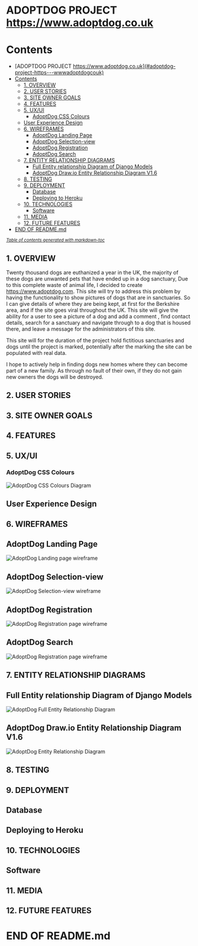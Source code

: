   # ADOPTDOG PROJECT https://www.adoptdog.co.uk
  
  # Contents 
  
  - [ADOPTDOG PROJECT https://www.adoptdog.co.uk](#adoptdog-project-https---wwwadoptdogcouk)
- [Contents](#contents)
  * [1. OVERVIEW](#1-overview)
  * [2. USER STORIES](#2-user-stories)
  * [3. SITE OWNER GOALS](#3-site-owner-goals)
  * [4. FEATURES](#4-features)
  * [5. UX/UI](#5-ux-ui)
    + [AdoptDog CSS Colours](#adoptdog-css-colours)
  * [User Experience Design](#user-experience-design)
  * [6. WIREFRAMES](#6-wireframes)
    * [AdoptDog Landing Page](#adoptdog-landing-page)
    * [AdoptDog Selection-view](#adoptdog-selection-view)
    * [AdoptDog Registration](#adoptdog-registration)
    * [AdoptDog Search](#adoptdog-search)
  * [7. ENTITY RELATIONSHIP DIAGRAMS](#7-entity-relationship-diagrams)
    * [Full Entity relationship Diagram of Django Models](#full-entity-relationship-diagram-of-django-models)
    * [AdoptDog Draw.io Entity Relationship Diagram V1.6](#adoptdog-drawio-entity-relationship-diagram-v16)
  * [8. TESTING](#8-testing)
  * [9. DEPLOYMENT](#9-deployment)
    * [Database](#database)
    * [Deploying to Heroku](#deploying-to-heroku)
  * [10. TECHNOLOGIES](#10-technologies)
    * [Software](#software)
  * [11. MEDIA](#11-media)
  * [12. FUTURE FEATURES](#12-future-features)
- [END OF README.md](#end-of-readmemd)

<small><i><a href='http://ecotrust-canada.github.io/markdown-toc/'>Table of contents generated with markdown-toc</a></i></small>


## 1. OVERVIEW

Twenty thousand dogs are euthanized a year in the UK,  the majority of these dogs are unwanted pets that have ended up in a dog sanctuary,  Due to this complete waste of animal life, I decided to create https://www.adoptdog.com.  This site will try to address this problem by having the functionality to show pictures of dogs that are in sanctuaries.  So I can give details of where they are being kept,  at first for the Berkshire area, and if the site goes viral throughout the UK.  This site will give the ability for a user to see a picture of a dog and add a comment , find contact details, search for a sanctuary and navigate through to a dog that is housed there, and leave a message for the administrators of this site.

This site will for the duration of the project hold fictitious sanctuaries and dogs until the project is marked,  potentially after the marking the site can be populated with real data.

I hope to actively help in finding dogs new homes where they can become part of a new family.  As through no fault of their own, if they do not gain new owners the dogs will be destroyed. 

## 2. USER STORIES

## 3. SITE OWNER GOALS



## 4. FEATURES

## 5. UX/UI

### AdoptDog CSS Colours 

<div>
<img src="documentation/diagrams/adopdog-css-colours.webp" alt="AdoptDog CSS Colours Diagram">
</div>


## User Experience Design

## 6. WIREFRAMES

## AdoptDog Landing Page

<div>
<img src="documentation/wireframes/adoptdog-landingpage.webp" alt="AdoptDog Landing page wireframe">
</div>

## AdoptDog Selection-view

<div>
<img src="documentation/wireframes/adoptdog-selection-view.webp" alt="AdoptDog Selection-view wireframe">
</div>

## AdoptDog Registration

<div>
<img src="documentation/wireframes/adoptdog-registration.webp" alt="AdoptDog Registration page wireframe">
</div>

## AdoptDog Search

<div>
<img src="documentation/wireframes/adoptdog-search.webp" alt="AdoptDog Registration page wireframe">
</div>

## 7. ENTITY RELATIONSHIP DIAGRAMS

## Full Entity relationship Diagram of Django Models

<div>
<img src="documentation/diagrams/erd_models.webp" alt="AdoptDog Full Entity Relationship Diagram">
</div>


## AdoptDog Draw.io Entity Relationship Diagram V1.6
<div>
<img src="documentation/diagrams/adoptdog-erd_1.6.webp" alt="AdoptDog Entity Relationship Diagram">
</div>

## 8. TESTING

## 9. DEPLOYMENT

## Database

## Deploying to Heroku

## 10. TECHNOLOGIES

## Software

## 11. MEDIA

## 12. FUTURE FEATURES

# END OF README.md